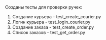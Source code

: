 Созданы тесты для проверки ручек:
1) Создание курьера - test_create_courier.py
2) Логин курьера - test_login_courier.py
3) Создание заказа - test_create_order.py
4) Список заказов - test_get_order.py